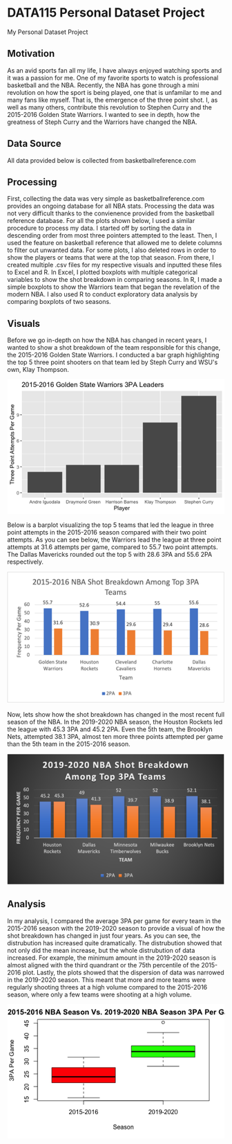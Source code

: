 # DATA115 Personal Dataset Project

My Personal Dataset Project

## Motivation

As an avid sports fan all my life, I have always enjoyed watching sports and it was a passion for me. One of my favorite sports to watch is professional basketball and the NBA. Recently, the NBA has gone through a mini revolution on how the sport is being played, one that is unfamilar to me and many fans like myself. That is, the emergence of the three point shot. I, as well as many others, contribute this revolution to Stephen Curry and the 2015-2016 Golden State Warriors. I wanted to see in depth, how the greatness of Steph Curry and the Warriors have changed the NBA.

## Data Source

All data provided below is collected from basketballreference.com

## Processing

First, collecting the data was very simple as basketballreference.com provides an ongoing database for all NBA stats. Processing the data was not very difficult thanks to the convienence provided from the basketball reference database. For all the plots shown below, I used a similar procedure to process my data. I started off by sorting the data in descending order from most three pointers attempted to the least. Then, I used the feature on basketball reference that allowed me to delete columns to filter out unwanted data. For some plots, I also deleted rows in order to show the players or teams that were at the top that season. From there, I created multiple .csv files for my respective visuals and inputted these files to Excel and R. In Excel, I plotted boxplots with multiple categorical variables to show the shot breakdown in comparing seasons. In R, I made a simple boxplots to show the Warriors team that began the revelation of the modern NBA. I also used R to conduct exploratory data analysis by comparing boxplots of two seasons.

## Visuals

Before we go in-depth on how the NBA has changed in recent years, I wanted to show a shot breakdown of the team responsible for this change, the 2015-2016 Golden State Warriors. I conducted a bar graph highlighting the top 5 three point shooters on that team led by Steph Curry and WSU's own, Klay Thompson.

<img src="https://raw.githubusercontent.com/alan-pan31/DATA/main/Warriors%20Top%203PA.png">

Below is a barplot visualizing the top 5 teams that led the league in three point attempts in the 2015-2016 season compared with their two point attempts. As you can see below, the Warriors lead the league at three point attempts at 31.6 attempts per game, compared to 55.7 two point attempts. The Dallas Mavericks rounded out the top 5 with 28.6 3PA and 55.6 2PA respectively.

<img src="https://raw.githubusercontent.com/alan-pan31/DATA/main/2015-2016%20NBA%20Shot%20Breakdown.png">

Now, lets show how the shot breakdown has changed in the most recent full season of the NBA. In the 2019-2020 NBA season, the Houston Rockets led the league with 45.3 3PA and 45.2 2PA. Even the 5th team, the Brooklyn Nets, attempted 38.1 3PA, almost ten more three points attempted per game than the 5th team in the 2015-2016 season.

<img src="https://raw.githubusercontent.com/alan-pan31/DATA/main/2019-2020%20NBA%20Shot%20Breakdown.png">

## Analysis

In my analysis, I compared the average 3PA per game for every team in the 2015-2016 season with the 2019-2020 season to provide a visual of how the shot breakdown has changed in just four years. As you can see, the distrubution has increased quite dramatically. The distrubution showed that not only did the mean increase, but the whole distrubution of data increased. For example, the minimum amount in the 2019-2020 season is almost aligned with the third quandrant or the 75th percentile of the 2015-2016 plot. Lastly, the plots showed that the dispersion of data was narrowed in the 2019-2020 season. This meant that more and more teams were regularly shooting threes at a high volume compared to the 2015-2016 season, where only a few teams were shooting at a high volume.

<img src="https://raw.githubusercontent.com/alan-pan31/DATA/main/Exploratory%20Analysis.png">

